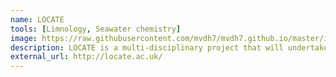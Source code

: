 ```yaml
---
name: LOCATE
tools: [Limnology, Seawater chemistry]
image: https://raw.githubusercontent.com/mvdh7/mvdh7.github.io/master/images/locate.png
description: LOCATE is a multi-disciplinary project that will undertake the first ever coordinated sampling of the major rivers in Great Britain.
external_url: http://locate.ac.uk/
---
```


